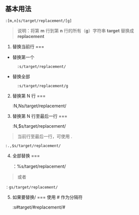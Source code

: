 基本用法
---
	:[m,n]s/target/replacement/[g]

> 说明：将第 **m** 行到第 **n** 行的所有（**g**）字符串 **target** 替换成  **replacement** 

1. 替换当前行
===

+ 替换第一个
	
		:s/target/replacement/

+ 替换全部

		:s/target/replacement/g

2. 替换第 N 行
===

	:N,Ns/target/replacement/

3. 替换第 N 行至最后一行
===

	:N,$s/target/replacement/

> 当前行至最后一行，可使用 .

	:.,$s/target/replacement/

4. 全部替换
===

	：%s/target/replacement/

> 或者

	：gs/target/replacement/


5. 如果要替换/
===
使用 # 作为分隔符

	:s#target/#replacement/#